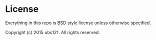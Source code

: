 # License

Everything in this repo is BSD style license unless otherwise specified.

Copyright (c) 2015 ubs121. All rights reserved.
